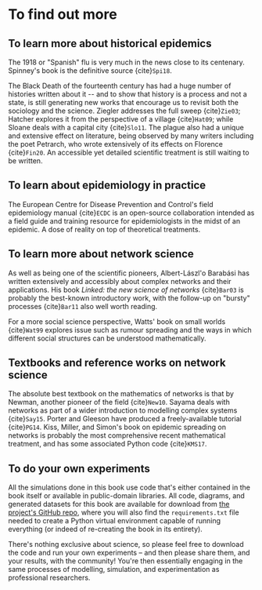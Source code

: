 # To find out more

## To learn more about historical epidemics

The 1918 or "Spanish" flu is very much in the news close to its
centenary. Spinney's book is the definitive source {cite}`Spi18`.

The Black Death of the fourteenth century has had a huge number of
histories written about it -- and to show that history is a process
and not a state, is still generating new works that encourage us to
revisit both the sociology and the science. Ziegler addresses the full
sweep {cite}`Zie03`; Hatcher explores it from the perspective of a
village {cite}`Hat09`; while Sloane deals with a capital city
{cite}`Slo11`. The plague also had a unique and extensive effect on
literature, being observed by many writers including the poet
Petrarch, who wrote extensively of its effects on Florence {cite}`Fin20`.
An accessible yet detailed scientific treatment is
still waiting to be written.


## To learn about epidemiology in practice

The European Centre for Disease Prevention and Control's field
epidemiology manual {cite}`ECDC` is an open-source collaboration
intended as a field guide and training resource for epidemiologists in
the midst of an epidemic. A dose of reality on top of theoretical
treatments.


## To learn more about network science

As well as being one of the scientific pioneers, Albert-L&aacute;szl\'o
Barab&aacute;si has written extensively and accessibly about complex
networks and their applications. His book *Linked: the new science of
networks* {cite}`Bar03` is probably the best-known introductory work,
with the follow-up on "bursty" processes {cite}`Bar11` also well worth
reading.

For a more social science perspective, Watts' book on small worlds
{cite}`Wat99` explores issue such as rumour spreading and the ways in
which different social structures can be understood mathematically.


## Textbooks and reference works on network science

The absolute best textbook on the mathematics of networks is that by
Newman, another pioneer of the field {cite}`New10`. Sayama deals with
networks as part of a wider introduction to modelling complex systems
{cite}`Say15`. Porter and Gleeson have produced a freely-available
tutorial {cite}`PG14`. Kiss, Miller, and Simon's book on epidemic
spreading on networks is probably the most comprehensive recent
mathematical treatment, and has some associated Python code
{cite}`KMS17`.


## To do your own experiments

All the simulations done in this book use code that's either contained
in the book itself or available in public-domain libraries.
All code, diagrams, and generated datasets for this book are available for
download from [the project's GitHub
repo](https://github.com/simoninireland/introduction-to-epidemics),
where you will also find the `requirements.txt` file needed to create
a Python virtual environment capable of running everything (or indeed
of re-creating the book in its entirety).

There's nothing exclusive about science, so please feel free to
download the code and run your own experiments &ndash; and then please
share them, and your results, with the community! You're then
essentially engaging in the same processes of modelling, simulation,
and experimentation as professional researchers.

